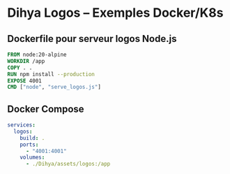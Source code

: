 # Dihya Logos – Exemples Docker/K8s

## Dockerfile pour serveur logos Node.js
```dockerfile
FROM node:20-alpine
WORKDIR /app
COPY . .
RUN npm install --production
EXPOSE 4001
CMD ["node", "serve_logos.js"]
```

## Docker Compose
```yaml
services:
  logos:
    build: .
    ports:
      - "4001:4001"
    volumes:
      - ./Dihya/assets/logos:/app
```
